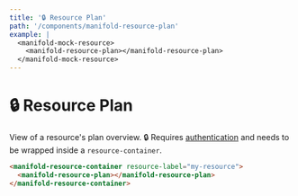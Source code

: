 ```yaml
---
title: '🔒 Resource Plan'
path: '/components/manifold-resource-plan'
example: |
  <manifold-mock-resource>
    <manifold-resource-plan></manifold-resource-plan>
  </manifold-mock-resource>
---
```


# 🔒 Resource Plan

View of a resource's plan overview. 🔒 Requires [authentication][auth] and needs to be wrapped
inside a `resource-container`.

```html
<manifold-resource-container resource-label="my-resource">
  <manifold-resource-plan></manifold-resource-plan>
</manifold-resource-container>
```

[auth]: /advanced/authentication
